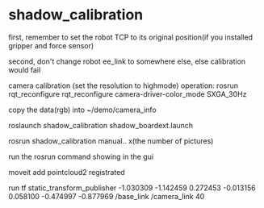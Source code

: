 # shadow_calibration
first, remember to set the robot TCP to its original position(if you installed gripper and force sensor)

second, don't change robot ee_link to somewhere else, else calibration would fail

camera calibration (set the resolution to highmode)
operation:   rosrun rqt_reconfigure rqt_reconfigure
camera-driver-color_mode SXGA_30Hz


copy the data(rgb) into ~/demo/camera_info



roslaunch shadow_calibration shadow_boardext.launch


rosrun shadow_calibration manual..   x(the number of pictures)

run the rosrun command showing in the gui 


moveit add pointcloud2  registrated 


run tf static_transform_publisher  -1.030309  -1.142459  0.272453  -0.013156  0.058100  -0.474997  -0.877969    /base_link /camera_link 40

